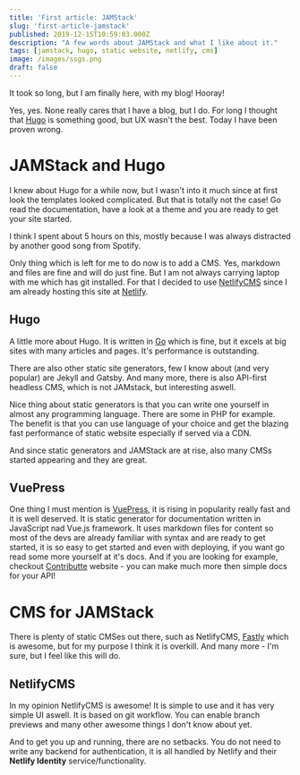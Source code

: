 ```yaml
---
title: 'First article: JAMStack'
slug: 'first-article-jamstack'
published: 2019-12-15T10:59:03.000Z
description: "A few words about JAMStack and what I like about it."
tags: [jamstack, hugo, static website, netlify, cms]
image: /images/ssgs.png
draft: false
---
```


It took so long, but I am finally here, with my blog! Hooray! 

Yes, yes. None really cares that I have a blog, but I do. For long I thought that [Hugo](https://gohugo.io) is something good, but UX wasn't the best. Today I have been proven wrong.

# JAMStack and Hugo
I knew about Hugo for a while now, but I wasn't into it much since at first look the templates looked complicated. But that is totally not the case! Go read the documentation, have a look at a theme and you are ready to get your site started.

I think I spent about 5 hours on this, mostly because I was always distracted by another good song from Spotify.


Only thing which is left for me to do now is to add a CMS. Yes, markdown and files are fine and will do just fine. But I am not always carrying laptop with me which has git installed. For that I decided to use [NetlifyCMS](https://www.netlifycms.org) since I am already hosting this site at [Netlify](https://netlify.com).

## Hugo
A little more about Hugo. It is written in [Go](https://golang.org) which is fine, but it excels at big sites with many articles and pages. It's performance is outstanding.

There are also other static site generators, few I know about (and very popular) are Jekyll and Gatsby. And many more, there is also API-first headless CMS, which is not JAMstack, but interesting aswell.

Nice thing about static generators is that you can write one yourself in almost any programming language. There are some in PHP for example. The benefit is that you can use language of your choice and get the blazing fast performance of static website especially if served via a CDN.

And since static generators and JAMStack are at rise, also many CMSs started appearing and they are great.

## VuePress
One thing I must mention is [VuePress](https://vuepress.vuejs.org), it is rising in popularity really fast and it is well deserved. It is static generator for documentation written in JavaScript nad Vue.js framework. It uses markdown files for content so most of the devs are already familiar with syntax and are ready to get started, it is so easy to get started and even with deploying, if you want go read some more yourself at it's docs. And if you are looking for example, checkout [Contributte](https://contributte.org) website - you can make much more then simple docs for your API!

# CMS for JAMStack
There is plenty of static CMSes out there, such as NetlifyCMS, [Fastly](https://www.fastly.com) which is awesome, but for my purpose I think it is overkill. And many more - I'm sure, but I feel like this will do.

## NetlifyCMS
In my opinion NetlifyCMS is awesome! It is simple to use and it has very simple UI aswell. It is based on git workflow. You can enable branch previews and many other awesome things I don't know about yet.

And to get you up and running, there are no setbacks. You do not need to write any backend for authentication, it is all handled by Netlify and their **Netlify Identity** service/functionality. 
